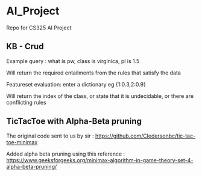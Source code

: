 # AI_Project
Repo for CS325 AI Project

## KB - Crud

Example query : what is pw, class is virginica, pl is 1.5

Will return the required entailments from the rules that satisfy the data

Featureset evaluation: enter a dictionary eg {1:0.3,2:0.9}

Will return the index of the class, or state that it is undecidable, or there are conflicting rules


## TicTacToe with Alpha-Beta pruning

The original code sent to us by sir : https://github.com/Cledersonbc/tic-tac-toe-minimax

Added alpha beta pruning using this reference : https://www.geeksforgeeks.org/minimax-algorithm-in-game-theory-set-4-alpha-beta-pruning/
